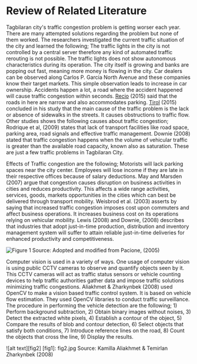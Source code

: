 # Review of Related Literature

Tagbilaran city's traffic congestion problem is getting worser each year. There are many attempted
solutions regarding the problem but none of them worked. The researchers investigated the current
traffic situation of the city and learned the following; The traffic lights in the city is not
controlled by a central server therefore any kind of automated traffic rerouting is not possible.
The traffic lights does not show autonomous characteristics during its operation. The city itself
is growing and banks are popping out fast, meaning more money is flowing in the city. Car dealers
can be observed along Carlos P. Garcia North Avenue and these companies know their target markets.
This simple observation leads to increase in car ownership.
Accidents happen a lot, a road where the accident happened will cause traffic congestion within
seconds. [Recio](http://www.tagbilaran.gov.ph/news/mayor-yap-seeks-mmdas-assistance/) (2015) said
that the roads in here are narrow and also accommodates parking.
[Tirol](http://boholchronicle.com.ph/2015/04/05/without-sidewalks-we-cannot-solve-the-traffic-problem/) (2015)
concluded in his study that the main cause of the traffic problem is the lack or absence of sidewalks in the
streets. It causes obstructions to traffic flow. Other studies shows the following causes about traffic congestion;
Rodrique et al, (2009) states that lack of transport facilities like road space, parking area, road signals
and effective traffic management. Downie (2008) stated that traffic congestion happens when the volume of
vehicular traffic is greater than the available road capacity, known also as saturation.
These are just a few traffic problems in Tagbilaran City.

Effects of Traffic congestion are the following; Motorists will lack parking spaces near the city center.
Employees will lose income if they are late in their respective offices because of salary deductions.
May and Marsden (2007) argue that congestion causes disruption on business activities in cities and
reduces productivity. This affects a wide range activities, services, goods, markets opportunities in the
cities which can best be delivered through transport mobility. Weisbrod et al. (2003) asserts by saying
that increased traffic congestion imposes cost upon commuters and affect business operations. It increases
business cost on its operations relying on vehicular mobility. Lewis (2008) and Downie, (2008) describes that
industries that adopt just-in-time production, distribution and inventory management system will suffer to
attain reliable just-in-time deliveries for enhanced productivity and competitiveness.

![Figure 1](https://github.com/argomada/argomada-fuzz-track-doc/blob/master/docs/chapter2/fig1.png "Logo Title Text 1")
Source: Adopted and modified from Pacione, (2005)

Computer vision is used in a variety of ways. One usage of computer vision is using public CCTV cameras
to observe and quantify objects seen by it. This CCTV cameras will act as traffic status sensors or vehicle
counting devices to help traffic authorities gather data and impose traffic solutions minimizing traffic
congestions. Aliakhmet & Zharkynbek (2008) used OpenCV to make a vision based traffic control system. It
is based on vehicle flow estimation. They used  OpenCV libraries to conduct traffic surveillance. The procedure
in performing the vehicle detection are the following; 1) Perform background subtraction, 2) Obtain binary images
without noises, 3) Detect the extracted white pixels, 4) Establish a contour of the object, 5) Compare the results
of blob and contour detection, 6) Select objects that satisfy both conditions, 7) Introduce reference lines on the road,
8) Count the objects that cross the line, 9) Display the results.

![alt text][fig2]
[fig1]: fig2.jpg
Source: Kamilla Aliakhmet & Temirlan Zharkynbek (2008)
